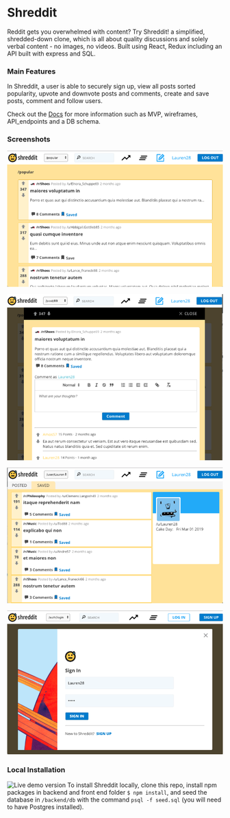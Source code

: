 # Shreddit

Reddit gets you overwhelmed with content? Try Shreddit! a simplified, shredded-down clone, which is all about quality discussions and solely verbal content - no images, no videos. Built using React, Redux including an API built with express and SQL.

### Main Features ###

In Shreddit, a user is able to securely sign up, view all posts sorted popularity, upvote and downvote posts and comments, create and save posts, comment and follow users.

Check out the [Docs](./Docs) for more information such as MVP, wireframes, API_endpoints and a DB schema.

### Screenshots ###

![Home Page](./Docs/Screenshots/popular_posts.png)

![Single Post Modal](./Docs/Screenshots/post_modal.png)

![User Profile](./Docs/Screenshots/user-profile.png)

![Sign In](./Docs/Screenshots/sign_in.png)

### Local Installation ###

![Live demo version](https://shreddit-app.herokuapp.com/)
To install Shreddit locally, clone this repo, install npm packages in backend and front end folder `$ npm install`, and seed the database in `/backend/db` with the command `psql -f seed.sql` (you will need to have Postgres installed).
